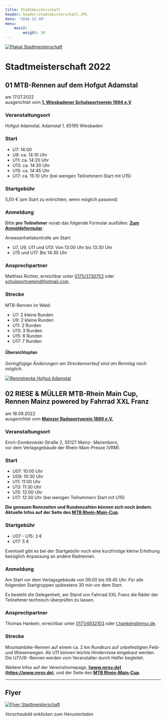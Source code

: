 ```yaml
---
title: Stadtmeisterschaft
header: header/stadtmeisterschaft.JPG
date: "2016-12-10"
menu: 
    main2:
        weight: 30
---
```


[![Plakat  Stadtmeisterschaft](stadtmeisterschaft/plakat_640.png)](stadtmeisterschaft/Stadtmeisterschaft-Plakat.pdf)

# Stadtmeisterschaft 2022

## 01 MTB-Rennen auf dem Hofgut Adamstal

am 17.07.2022  
ausgerichtet vom **[1. Wiesbadener Schulsportverein 1994 e.V](https://www.schulsportverein.de)**

### Veranstaltungsort
Hofgut Adamstal, Adamstal 1, 65195 Wiesbaden  

### Start

* U7: 14:00
* U9: ca. 14:10 Uhr
* U11: ca. 14:20 Uhr
* U13: ca. 14:30 Uhr
* U15: ca. 14:45 Uhr
* U17: ca. 15:10 Uhr (bei wenigen Teilnehmern Start mit U15)  

### Startgebühr
5,00 € (am Start zu entrichten, wenn möglich passend)  

### Anmeldung
 
Bitte **pro Teilnehmer** vorab das folgende Formular ausfüllen: **[Zum Anmeldeformular](https://forms.gle/dGmGQogx6LhvpvRR8)**.

Anwesenheitskontrolle am Start:   
* U7, U9, U11 und U13: Von 13:00 Uhr bis 13:30 Uhr
* U15 und U17: Bis 14:30 Uhr

### Ansprechpartner
Matthias Richter, erreichbar unter [0175/3730753](tel:+491753730753) oder [schulsportverein@hotmail.com](mailto:schulsportverein@hotmail.com).

### Strecke

MTB-Rennen im Wald:

* U7: 2 kleine Runden
* U9: 2 kleine Runden
* U11: 2 Runden
* U13: 3 Runden
* U15: 6 Runden
* U17: 7 Runden

#### Übersichtsplan

*Geringfügige Änderungen am Streckenverlauf sind am Renntag noch möglich.*

[![Rennstrecke Hofgut Adamstal](stadtmeisterschaft/strecke-adamstal.jpg)](stadtmeisterschaft/strecke-adamstal.jpg)

## 02 RIESE & MÜLLER MTB-Rhein Main Cup, Rennen Mainz powered by Fahrrad XXL Franz

am 18.09.2022  
ausgerichtet vom **[Mainzer Radsportverein 1889 e.V.](https://www.mrsv.de)**

### Veranstaltungsort
Erich-Dombrowski-Straße 2, 55127 Mainz- Marienborn,  
vor dem Verlagsgebäude der Rhein-Main-Presse (VRM).

### Start

* U07: 10:00 Uhr
* U09: 10:30 Uhr
* U11: 11:00 Uhr
* U13: 11:30 Uhr
* U15: 12:00 Uhr
* U17: 12:30 Uhr (bei wenigen Teilnehmern Start mit U15)  

**Die genauen Rennzeiten und Rundenzahlen können sich noch ändern. Aktuelle Infos auf der Seite des
[MTB Rhein-Main-Cup](https://www.mtb-rhein-main-cup.de/pages/rennen/18.09.2022-mainz.php).**

### Startgebühr

* U07 - U15: 3 €
* U17: 5 €

Eventuell gibt es bei der Startgebühr noch eine kurzfristige kleine Erhöhung bezüglich Anpassung an andere Radrennen.

### Anmeldung

Am Start vor dem Verlagsgebäude von 09.00 bis 09.45 Uhr. Für alle folgenden Startgruppen spätestens 30 min vor dem Start.

Es besteht die Gelegenheit, am Stand von Fahrrad XXL Franz die Räder der Teilnehmer technisch überprüfen zu lassen.

### Ansprechpartner
Thomas Hankeln, erreichbar unter [0171/4932103](tel:+491714932103) oder [t.hankeln@mrsv.de](mailto:t.hankeln@mrsv.de).

### Strecke

Mountainbike-Rennen auf einem ca. 2 km Rundkurs auf unbefestigten Feld- und Wiesenwegen. Ab U11 können leichte Hindernisse eingebaut werden. Die U7/U9- Rennen werden vom Veranstalter durch Helfer begleitet.

Weitere Infos auf der Vereinshomepage, **[www.mrsv.de](https://www.mrsv.de)**, und der Seite des **[MTB Rhein-Main-Cup](https://www.mtb-rhein-main-cup.de/pages/rennen/18.09.2022-mainz.php)**.

---

## Flyer

[![Flyer Stadtmeisterschaft](stadtmeisterschaft/flyer_640.png)](stadtmeisterschaft/Stadtmeisterschaft-Flyer.pdf)

*Vorschaubild anklicken zum Herunterladen*
